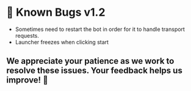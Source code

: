 # 🐛 Known Bugs v1.2

- Sometimes need to restart the bot in order for it to handle transport requests.
- Launcher freezes when clicking start

## We appreciate your patience as we work to resolve these issues. Your feedback helps us improve! 🙌